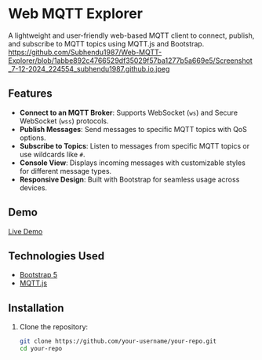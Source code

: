 # Web MQTT Explorer

A lightweight and user-friendly web-based MQTT client to connect, publish, and subscribe to MQTT topics using MQTT.js and Bootstrap.
https://github.com/Subhendu1987/Web-MQTT-Explorer/blob/1abbe892c4766529df35029f57ba1277b5a669e5/Screenshot_7-12-2024_224554_subhendu1987.github.io.jpeg
## Features

- **Connect to an MQTT Broker**: Supports WebSocket (`ws`) and Secure WebSocket (`wss`) protocols.
- **Publish Messages**: Send messages to specific MQTT topics with QoS options.
- **Subscribe to Topics**: Listen to messages from specific MQTT topics or use wildcards like `#`.
- **Console View**: Displays incoming messages with customizable styles for different message types.
- **Responsive Design**: Built with Bootstrap for seamless usage across devices.

## Demo

[Live Demo](https://subhendu1987.github.io/Web-MQTT-Explorer/)

## Technologies Used

- [Bootstrap 5](https://getbootstrap.com/)
- [MQTT.js](https://github.com/mqttjs/MQTT.js)

## Installation

1. Clone the repository:
   ```bash
   git clone https://github.com/your-username/your-repo.git
   cd your-repo
